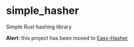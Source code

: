 # simple_hasher
Simple Rust hashing library

**Alert**: this project has been moved to
[Easy-Hasher](https://crates.io/crates/easy-hasher)
